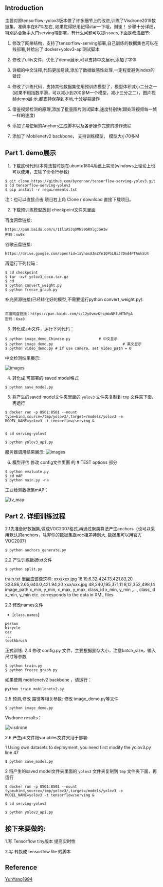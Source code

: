## Introduction

主要对原tensorflow-yolov3版本做了许多细节上的改进,训练了Visdrone2019数据集，准确率在87%左右, 如果觉得好用记得star一下哦，谢谢！
步骤十分详细，特别适合新手入门serving端部署，有什么问题可以提issues,下面是改进细节:

1. 修改了网络结构，支持了tensorflow-serving部署,自己训练的数据集也可以在线部署,并给出了 docker+yolov3-api测试脚本

2. 修改了ulits文件，优化了demo展示,可以支持中文展示,添加了字体

3. 详细的中文注释,代码更加易读,添加了数据敏感性处理,一定程度避免index的错误

4. 修改了训练代码，支持其他数据集使用预训练模型了，模型体积减小二分之一(如果不用指数平滑，可以减小到200多M一个模型，减小三分之二），图片视频demo展    示,都支持保存到本地,十分容易操作

5. 借鉴视频检测的原理,添加了批量图片测试脚本,速度特别快(跟处理视频每一帧一样的速度)

6. 添加了易使用的Anchors生成脚本以及各步操作完整的操作流程

7. 添加了 Mobilenetv2 backbone， 支持训练模型， 模型大小70多M


## Part 1. demo展示
1. 下载这份代码(本算法暂时是在ubuntu1804系统上实现(windows上理论上也可以使用，去除了命令行参数)
```bashrc
$ git clone https://github.com/byronnar/tensorflow-serving-yolov3.git
$ cd tensorflow-serving-yolov3
$ pip install -r requirements.txt
```
注：也可以直接点击 项目右上角 Clone r download 直接下载项目。

2. 下载预训练模型放到 checkpoint文件夹里面

百度网盘链接:      
```
https://pan.baidu.com/s/1Il1ASJq0MN59GRXlgJGAIw
密码：vw9x
```

谷歌云盘链接:        
```
https://drive.google.com/open?id=1aVnosAJmZYn1QPGL0iJ7Dnd4PTAukSU4
```

再运行下列代码：

```bashrc
$ cd checkpoint
$ tar -xvf yolov3_coco.tar.gz
$ cd ..
$ python convert_weight.py
$ python freeze_graph.py
```


补充资源链接(已经转化好的模型,不需要运行python convert_weight.py):
```

百度网盘链接：https://pan.baidu.com/s/12y0vmvKtspWuNMfUHTbPpA                  
密码：6xa8
```

3. 转化成.pb文件，运行下列代码：
```bashrc
$ python image_demo_Chinese.py             # 中文显示
$ python image_demo.py                                # 英文显示
$ python video_demo.py # if use camera, set video_path = 0
```
中文检测结果展示:

![images](https://github.com/Byronnar/tensorflow-serving-yolov3/blob/master/readme_images/demo.jpg)

4. 转化成 可部署的 saved model格式
```bashrc
$ python save_model.py
```

5. 将产生的saved model文件夹里面的 `yolov3` 文件夹复制到 `tmp` 文件夹下面，再运行
```
$ docker run -p 8501:8501 --mount type=bind,source=/tmp/yolov3/,target=/models/yolov3 -e MODEL_NAME=yolov3 -t tensorflow/serving &


$ cd serving-yolov3

$ python yolov3_api.py
```
服务器调用结果展示:
![images](https://github.com/Byronnar/tensorflow-serving-yolov3/blob/master/readme_images/api.png)

6. 模型评估
修改 config文件里面 的 # TEST options 部分
```
$ python evaluate.py
$ cd mAP
$ python main.py -na
```
工业检测数据集mAP：

![tv_map](https://github.com/Byronnar/tensorflow-serving-yolov3/blob/master/readme_images/tv_mAP.png)


## Part 2. 详细训练过程
2.1先准备好数据集,做成VOC2007格式,再通过聚类算法产生anchors（也可以采用默认的anchors，除非你的数据集跟voc相差特别大, 数据集可以用官方VOC2007） 
```
$ python anchors_generate.py

```
2.2 产生训练数据txt文件
```
$ python split.py
```
 train.txt 里面应该像这样:
xxx/xxx.jpg 18.19,6.32,424.13,421.83,20 323.86,2.65,640.0,421.94,20 
xxx/xxx.jpg 48,240,195,371,11 8,12,352,498,14
image_path x_min, y_min, x_max, y_max, class_id  x_min, y_min ,..., class_id 
x_min, y_min etc. corresponds to the data in XML files


2.3 修改names文件
- [`class.names`]

```
person
bicycle
car
...
toothbrush
``` 

正式训练:
2.4 修改 config.py 文件，主要根据显存大小，注意batch_size，输入尺寸等参数
```
$ python train.py
$ python freeze_graph.py
```
如果使用 mobilenetv2 backbone ，请运行：
```
python train_mobilenetv2.py
```

2.5 预测,修改 路径等相关参数:
修改  image_demo.py等文件
```
$ python image_demo.py
```
Visdrone results：

![visdrone](https://github.com/Byronnar/tensorflow-serving-yolov3/blob/master/readme_images/visdrone.jpg)

2.6 产生pb文件跟variables文件夹用于部署:

1 Using own datasets to deployment, you need first modify the yolov3.py line 47
```
$ python save_model.py
```

2 将产生的saved model文件夹里面的 `yolov3` 文件夹复制到 `tmp` 文件夹下面，再运行
```
$ docker run -p 8501:8501 --mount type=bind,source=/tmp/yolov3/,target=/models/yolov3 -e MODEL_NAME=yolov3 -t tensorflow/serving &

$ cd serving-yolov3

$ python yolov3_api.py
```

##  接下来要做的:

1.写 Tensorflow tiny版本 提高实时性

2.写 转换成 tensorflow lite 的脚本

## Reference
[YunYang1994](https://github.com/YunYang1994/tensorflow-yolov3.git)

